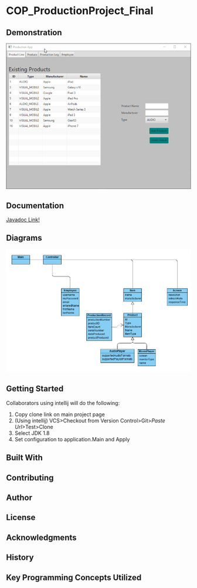 # COP_ProductionProject_Final




## Demonstration
![Alt text](K0bHiejnQJ.gif)


## Documentation
[Javadoc Link!](https://giannimperez.github.io/COP_ProductionProject_Final/index.html)


## Diagrams
![Alt text](ClassDiagram.PNG)


## Getting Started
Collaborators using intellij will do the following:
1. Copy clone link on main project page
2. (Using intellij) VCS>Checkout from Version Control>Git>*Paste Url*>Test>Clone
3. Select JDK 1.8
4. Set configuration to application.Main and Apply


## Built With


## Contributing


## Author


## License


## Acknowledgments


## History


## Key Programming Concepts Utilized


